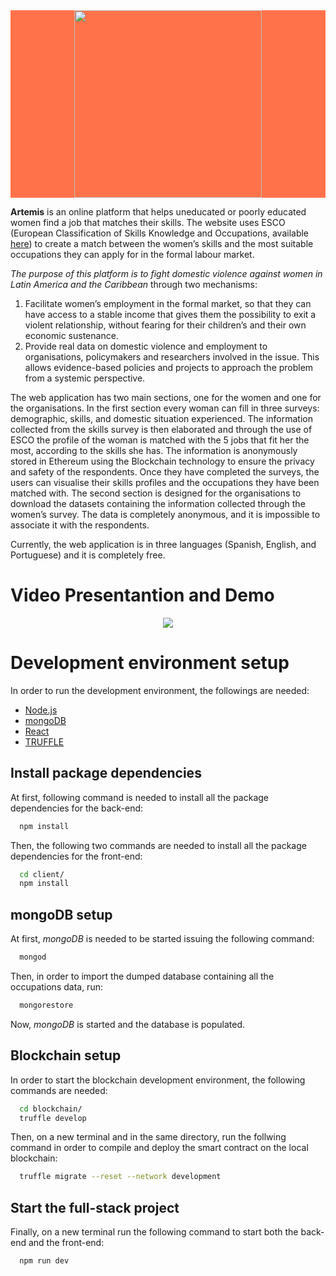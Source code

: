 <div style="text-align: center; background-color: #FF724A">
  <image src="media/logo.png" style="width: 300px;" />
</div>

**Artemis** is an online platform that helps uneducated or poorly educated women find a job that matches their skills. The website uses ESCO (European Classification of Skills Knowledge and Occupations, available [here](https://ec.europa.eu/esco/portal/home)) to create a match between the women’s skills and the most suitable occupations they can apply for in the formal labour market.

_The purpose of this platform is to fight domestic violence against women in Latin America and the Caribbean_ through two mechanisms:
1. Facilitate women’s employment in the formal market, so that they can have access to a stable income that gives them the possibility to exit a violent relationship, without fearing for their children’s and their own economic sustenance. 
2. Provide real data on domestic violence and employment to organisations, policymakers and researchers involved in the issue. This allows evidence-based policies and projects to approach the problem from a systemic perspective.

The web application has two main sections, one for the women and one for the organisations. In the first section every woman can fill in three surveys: demographic, skills, and domestic situation experienced. The information collected from the skills survey is then elaborated and through the use of ESCO the profile of the woman is matched with the 5 jobs that fit her the most, according to the skills she has. The information is anonymously stored in Ethereum using the Blockchain technology to ensure the privacy and safety of the respondents. Once they have completed the surveys, the users can visualise their skills profiles and the occupations they have been matched with.
The second section is designed for the organisations to download the datasets containing the information collected through the women’s survey. The data is completely anonymous, and it is impossible to associate it with the respondents.

Currently, the web application is in three languages (Spanish, English, and Portuguese) and it is completely free.

# Video Presentantion and Demo

<div style="text-align: center;">
 <a href="http://www.youtube.com/watch?v=UznF15Q91OY">
  <image src="media/artemisthumbnail.png" />
 </a>
</div>

# Development environment setup

In order to run the development environment, the followings are needed:
  * [Node.js](https://nodejs.org/en/)
  * [mongoDB](https://www.mongodb.com/)
  * [React](https://reactjs.org/)
  * [TRUFFLE](https://www.trufflesuite.com/)

## Install package dependencies
At first, following command is needed to install all the package dependencies for the back-end:
```bash
  npm install
```
Then, the following two commands are needed to install all the package dependencies for the front-end:
```bash
  cd client/
  npm install
```

## mongoDB setup
At first, _mongoDB_ is needed to be started issuing the following command:
```bash
  mongod
```

Then, in order to import the dumped database containing all the occupations data, run:
```bash
  mongorestore
```

Now, _mongoDB_ is started and the database is populated.

## Blockchain setup
In order to start the blockchain development environment, the following commands are needed:
```bash
  cd blockchain/
  truffle develop
```

Then, on a new terminal and in the same directory, run the follwing command in order to compile and deploy the smart contract on the local blockchain:
```bash
  truffle migrate --reset --network development
```

## Start the full-stack project
Finally, on a new terminal run the following command to start both the back-end and the front-end:
```bash
  npm run dev
```
